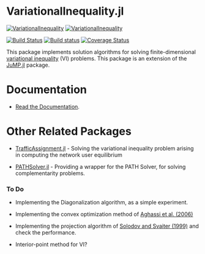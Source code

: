 # VariationalInequality.jl

[![VariationalInequality](http://pkg.julialang.org/badges/VariationalInequality_0.4.svg)](http://pkg.julialang.org/?pkg=VariationalInequality)
[![VariationalInequality](http://pkg.julialang.org/badges/VariationalInequality_0.5.svg)](http://pkg.julialang.org/?pkg=VariationalInequality)

[![Build Status](https://travis-ci.org/chkwon/VariationalInequality.jl.svg?branch=master)](https://travis-ci.org/chkwon/VariationalInequality.jl)
[![Build status](https://ci.appveyor.com/api/projects/status/yj93tqlm5r51alen?svg=true)](https://ci.appveyor.com/project/chkwon/variationalinequality-jl)
[![Coverage Status](https://coveralls.io/repos/github/chkwon/VariationalInequality.jl/badge.svg?branch=master)](https://coveralls.io/github/chkwon/VariationalInequality.jl?branch=master)


This package implements solution algorithms for solving finite-dimensional [variational inequality](https://en.wikipedia.org/wiki/Variational_inequality) (VI) problems. This package is an extension of the [JuMP.jl](https://github.com/JuliaOpt/JuMP.jl) package.

# Documentation

- [Read the Documentation](http://VariationalInequalityjl.readthedocs.org/).


# Other Related Packages

- [TrafficAssignment.jl](https://github.com/chkwon/TrafficAssignment.jl) - Solving the variational inequality problem arising in computing the network user equilibrium

- [PATHSolver.jl](https://github.com/chkwon/PATHSolver.jl) - Providing a wrapper for the PATH Solver, for solving complementarity problems.




### To Do

- Implementing the Diagonalization algorithm, as a simple experiment.

- Implementing the convex optimization method of [Aghassi et al. (2006)](http://dx.doi.org/10.1016/j.orl.2005.09.006)

- Implementing the projection algorithm of [Solodov and Svaiter (1999)](http://dx.doi.org/10.1137/S0363012997317475) and check the performance.

- Interior-point method for VI?
